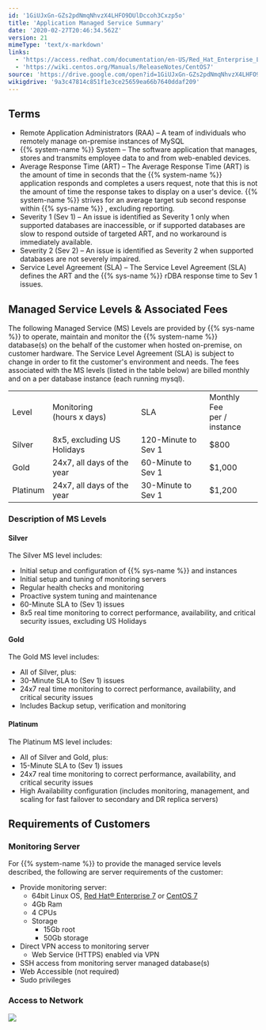 ```yaml
---
id: '1GiUJxGn-GZs2pdNmqNhvzX4LHFO9DUlDccoh3Cxzp5o'
title: 'Application Managed Service Summary'
date: '2020-02-27T20:46:34.562Z'
version: 21
mimeType: 'text/x-markdown'
links:
  - 'https://access.redhat.com/documentation/en-US/Red_Hat_Enterprise_Linux/7/index.html'
  - 'https://wiki.centos.org/Manuals/ReleaseNotes/CentOS7'
source: 'https://drive.google.com/open?id=1GiUJxGn-GZs2pdNmqNhvzX4LHFO9DUlDccoh3Cxzp5o'
wikigdrive: '9a3c47814c851f1e3ce25659ea66b7640ddaf209'
---
```

## Terms

* Remote Application Administrators (RAA) – A team of individuals who remotely manage on-premise instances of MySQL
* {{% system-name %}} System – The software application that manages, stores and transmits employee data to and from web-enabled devices.
* Average Response Time (ART) – The Average Response Time (ART) is the amount of time in seconds that the {{% system-name %}} application responds and completes a users request, note that this is not the amount of time the response takes to display on a user's device. {{% system-name %}} strives for an average target sub second response within {{% sys-name %}} , excluding reporting.
* Severity 1 (Sev 1) – An issue is identified as Severity 1 only when supported databases are inaccessible, or if supported databases are slow to respond outside of targeted ART, and no workaround is immediately available.
* Severity 2 (Sev 2) – An issue is identified as Severity 2 when supported databases are not severely impaired.
* Service Level Agreement (SLA) – The Service Level Agreement (SLA) defines the ART and the {{% sys-name %}} rDBA response time to Sev 1 issues.

## Managed Service Levels & Associated Fees

The following Managed Service (MS) Levels are provided by {{% sys-name %}} to operate, maintain and monitor the {{% system-name %}} database(s) on the behalf of the customer when hosted on-premise, on customer hardware. The Service Level Agreement (SLA) is subject to change in order to fit the customer's environment and needs. The fees associated with the MS levels (listed in the table below) are billed monthly and on a per database instance (each running mysql).
<table>
<tr>
<td>Level</td>
<td>Monitoring<br />
(hours x days)</td>
<td>SLA</td>
<td>Monthly Fee<br />
per / instance</td>
</tr>
<tr>
<td>Silver</td>
<td>8x5, excluding US Holidays</td>
<td>120-Minute to Sev 1</td>
<td>$800</td>
</tr>
<tr>
<td>Gold</td>
<td>24x7, all days of the year</td>
<td>60-Minute to Sev 1</td>
<td>$1,000</td>
</tr>
<tr>
<td>Platinum</td>
<td>24x7, all days of the year</td>
<td>30-Minute to Sev 1</td>
<td>$1,200</td>
</tr>
</table>

### Description of MS Levels

#### Silver

The Silver MS level includes:

* Initial setup and configuration of {{% sys-name %}} and instances
* Initial setup and tuning of monitoring servers
* Regular health checks and monitoring
* Proactive system tuning and maintenance
* 60-Minute SLA to (Sev 1) issues
* 8x5 real time monitoring to correct performance, availability, and critical security issues, excluding US Holidays

#### Gold

The Gold MS level includes:

* All of Silver, plus:
* 30-Minute SLA to (Sev 1) issues
* 24x7 real time monitoring to correct performance, availability, and critical security issues
* Includes Backup setup, verification and monitoring

#### Platinum

The Platinum MS level includes:

* All of Silver and Gold, plus:
* 15-Minute SLA to (Sev 1) issues
* 24x7 real time monitoring to correct performance, availability, and critical security issues
* High Availability configuration (includes monitoring, management, and scaling for fast failover to secondary and DR replica servers)

## Requirements of Customers

### Monitoring Server

For {{% system-name %}} to provide the managed service levels described, the following are server requirements of the customer:

* Provide monitoring server:
    * 64bit Linux OS, [Red Hat® Enterprise 7](https://access.redhat.com/documentation/en-US/Red_Hat_Enterprise_Linux/7/index.html) or [CentOS 7](https://wiki.centos.org/Manuals/ReleaseNotes/CentOS7)
    * 4Gb Ram
    * 4 CPUs
    * Storage
        * 15Gb root
        * 50Gb storage
* Direct VPN access to monitoring server
    * Web Service (HTTPS) enabled via VPN
* SSH access from monitoring server managed database(s)
* Web Accessible (not required)
* Sudo privileges

### Access to Network

![](../application-managed-service-summary.assets/5435dad1898d9a7c925ab725e2970f57.png)
